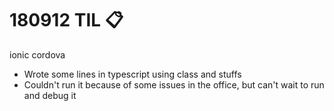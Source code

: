 # 180912 TIL :clipboard:
ionic cordova 
- Wrote some lines in typescript using class and stuffs
- Couldn't run it because of some issues in the office, but can't wait to run and debug it
